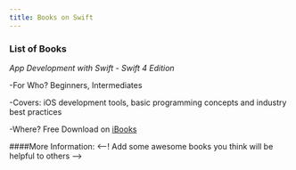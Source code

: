 ```yaml
---
title: Books on Swift
---
```


 ### List of Books
 
 *App Development with Swift - Swift 4 Edition*
 
 -For Who? 
 Beginners, Intermediates
 
 -Covers: 
 iOS development tools, basic programming concepts and industry best practices
 
 -Where? Free Download on 
 [iBooks](https://itunes.apple.com/us/book/app-development-with-swift/id1219117996?mt=11)
 
 ####More Information:
 <--! Add some awesome books you think will be helpful to others -->
 
